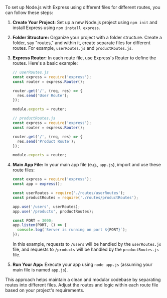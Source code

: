 To set up Node.js with Express using different files for different routes, you can follow these steps:

1. **Create Your Project:**
   Set up a new Node.js project using `npm init` and install Express using `npm install express`.

2. **Folder Structure:**
   Organize your project with a folder structure. Create a folder, say "routes," and within it, create separate files for different routes. For example, `userRoutes.js` and `productRoutes.js`.

3. **Express Router:**
   In each route file, use Express's Router to define the routes. Here's a basic example:

   ```javascript
   // userRoutes.js
   const express = require('express');
   const router = express.Router();

   router.get('/', (req, res) => {
     res.send('User Route');
   });

   module.exports = router;
   ```

   ```javascript
   // productRoutes.js
   const express = require('express');
   const router = express.Router();

   router.get('/', (req, res) => {
     res.send('Product Route');
   });

   module.exports = router;
   ```

4. **Main App File:**
   In your main app file (e.g., `app.js`), import and use these route files:

   ```javascript
   const express = require('express');
   const app = express();

   const userRoutes = require('./routes/userRoutes');
   const productRoutes = require('./routes/productRoutes');

   app.use('/users', userRoutes);
   app.use('/products', productRoutes);

   const PORT = 3000;
   app.listen(PORT, () => {
     console.log(`Server is running on port ${PORT}`);
   });
   ```

   In this example, requests to `/users` will be handled by the `userRoutes.js` file, and requests to `/products` will be handled by the `productRoutes.js` file.

5. **Run Your App:**
   Execute your app using `node app.js` (assuming your main file is named `app.js`).

This approach helps maintain a clean and modular codebase by separating routes into different files. Adjust the routes and logic within each route file based on your project's requirements.
